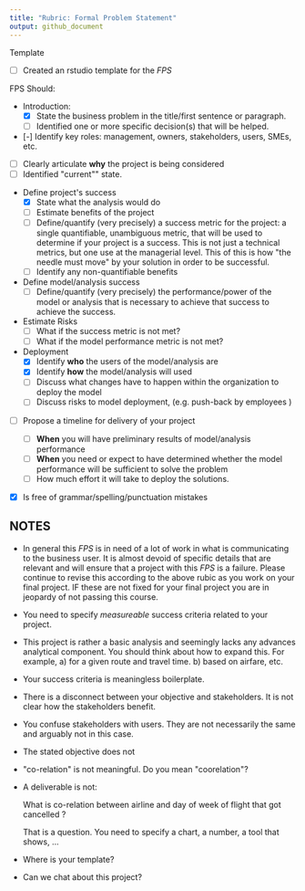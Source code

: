 ```yaml
---
title: "Rubric: Formal Problem Statement"
output: github_document
---
```


Template
 - [ ] Created an rstudio template for the *FPS*
 
FPS Should:

 - Introduction: 
   - [x] State the business problem in the title/first sentence or paragraph.
   - [ ] Identified one or more specific decision(s) that will be helped. 
   
 - [-] Identify key roles: management, owners, stakeholders, users, SMEs, etc.
 - [ ] Clearly articulate **why** the project is being considered
 - [ ] Identified "current"" state.

 - Define project's success
   - [x] State what the analysis would do
   - [ ] Estimate benefits of the project 
   - [ ] Define/quantify (very precisely) a success metric for the project: a single quantifiable, unambiguous 
     metric, that will be used to determine if your project is a success. This is
     not just a technical metrics, but one use at the managerial level. This of
     this is how "the needle must move" by your solution in order to be successful.
   - [ ] Identify any non-quantifiable benefits 
     
 - Define model/analysis success 
   - [ ] Define/quantify (very precisely) the performance/power of the model or analysis that 
     is necessary to achieve that success to achieve the success.

 - Estimate Risks
   - [ ] What if the success metric is not met?
   - [ ] What if the model performance metric is not met?

 - Deployment
   - [x] Identify **who** the users of the model/analysis are 
   - [x] Identify **how** the model/analysis will used 
   - [ ] Discuss what changes have to happen within the organization to deploy the model
   - [ ] Discuss risks to model deployment, (e.g. push-back by employees )

 - [ ] Propose a timeline for delivery of your project
   - [ ] **When** you will have preliminary results of model/analysis performance
   - [ ] **When** you need or expect to have determined whether the model performance will be sufficient to solve the problem  
   - [ ] How much effort it will take to deploy the solutions.

 - [x] Is free of grammar/spelling/punctuation mistakes
 

## NOTES

 - In general this *FPS* is in need of a lot of work in what is communicating to 
   the business user.  It is almost devoid of specific details that are relevant
   and will ensure that a project with this *FPS* is a failure. Please continue
   to revise this according to the above rubic as you work on your final project.
   IF these are not fixed for your final project you are in jeopardy of not 
   passing this course.
 
 - You need to specify *measureable* success criteria related to your project.
 
 - This project is rather a basic analysis and seemingly lacks any advances 
   analytical component. You should think about how to expand this. For example, 
   a) for a given route and travel time.
   b) based on airfare, etc.
   
 - Your success criteria is meaningless boilerplate.
   
 - There is a disconnect between your objective and stakeholders.  It is not 
   clear how the stakeholders benefit.    
   
 - You confuse stakeholders with users. They are not necessarily the same and 
   arguably not in this case.
   
 - The stated objective does not 
 
 - "co-relation" is not meaningful. Do you mean "coorelation"?
   
 - A deliverable is not: 
    
    What is co-relation between airline and day of week of flight that got cancelled ?
    
   That is a question. You need to specify a chart, a number, a tool that shows, ...
   
 - Where is your template?     
 
 - Can we chat about this project?
 
 
 